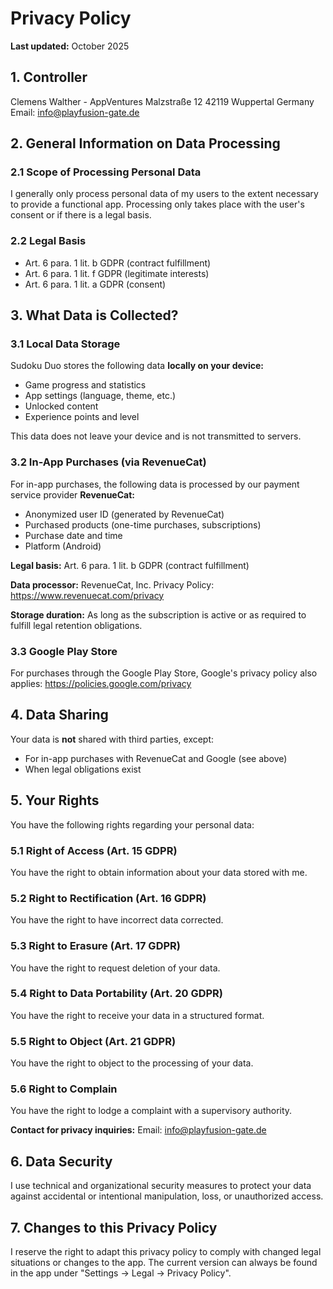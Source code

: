 # Privacy Policy

**Last updated:** October 2025

## 1. Controller

Clemens Walther - AppVentures
Malzstraße 12
42119 Wuppertal
Germany
Email: info@playfusion-gate.de

## 2. General Information on Data Processing

### 2.1 Scope of Processing Personal Data

I generally only process personal data of my users to the extent necessary to provide a functional app. Processing only takes place with the user's consent or if there is a legal basis.

### 2.2 Legal Basis

- Art. 6 para. 1 lit. b GDPR (contract fulfillment)
- Art. 6 para. 1 lit. f GDPR (legitimate interests)
- Art. 6 para. 1 lit. a GDPR (consent)

## 3. What Data is Collected?

### 3.1 Local Data Storage

Sudoku Duo stores the following data **locally on your device:**
- Game progress and statistics
- App settings (language, theme, etc.)
- Unlocked content
- Experience points and level

This data does not leave your device and is not transmitted to servers.

### 3.2 In-App Purchases (via RevenueCat)

For in-app purchases, the following data is processed by our payment service provider **RevenueCat:**
- Anonymized user ID (generated by RevenueCat)
- Purchased products (one-time purchases, subscriptions)
- Purchase date and time
- Platform (Android)

**Legal basis:** Art. 6 para. 1 lit. b GDPR (contract fulfillment)

**Data processor:** RevenueCat, Inc.
Privacy Policy: https://www.revenuecat.com/privacy

**Storage duration:** As long as the subscription is active or as required to fulfill legal retention obligations.

### 3.3 Google Play Store

For purchases through the Google Play Store, Google's privacy policy also applies:
https://policies.google.com/privacy

## 4. Data Sharing

Your data is **not** shared with third parties, except:
- For in-app purchases with RevenueCat and Google (see above)
- When legal obligations exist

## 5. Your Rights

You have the following rights regarding your personal data:

### 5.1 Right of Access (Art. 15 GDPR)
You have the right to obtain information about your data stored with me.

### 5.2 Right to Rectification (Art. 16 GDPR)
You have the right to have incorrect data corrected.

### 5.3 Right to Erasure (Art. 17 GDPR)
You have the right to request deletion of your data.

### 5.4 Right to Data Portability (Art. 20 GDPR)
You have the right to receive your data in a structured format.

### 5.5 Right to Object (Art. 21 GDPR)
You have the right to object to the processing of your data.

### 5.6 Right to Complain
You have the right to lodge a complaint with a supervisory authority.

**Contact for privacy inquiries:**
Email: info@playfusion-gate.de

## 6. Data Security

I use technical and organizational security measures to protect your data against accidental or intentional manipulation, loss, or unauthorized access.

## 7. Changes to this Privacy Policy

I reserve the right to adapt this privacy policy to comply with changed legal situations or changes to the app. The current version can always be found in the app under "Settings → Legal → Privacy Policy".
